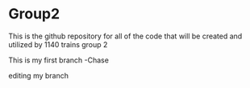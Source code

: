 # Group2
This is the github repository for all of the code that will be created and utilized by 1140 trains group 2

This is my first branch -Chase

editing my branch
